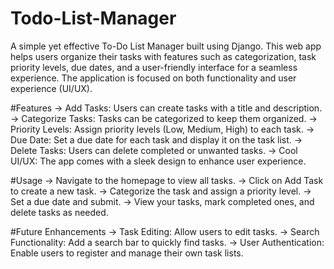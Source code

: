 # Todo-List-Manager
A simple yet effective To-Do List Manager built using Django. This web app helps users organize their tasks with features such as categorization, task priority levels, due dates, and a user-friendly interface for a seamless experience. The application is focused on both functionality and user experience (UI/UX).

#Features
-> Add Tasks: Users can create tasks with a title and description.
-> Categorize Tasks: Tasks can be categorized to keep them organized.
-> Priority Levels: Assign priority levels (Low, Medium, High) to each task.
-> Due Date: Set a due date for each task and display it on the task list.
-> Delete Tasks: Users can delete completed or unwanted tasks.
-> Cool UI/UX: The app comes with a sleek design to enhance user experience.

#Usage
-> Navigate to the homepage to view all tasks.
-> Click on Add Task to create a new task.
-> Categorize the task and assign a priority level.
-> Set a due date and submit.
-> View your tasks, mark completed ones, and delete tasks as needed.

#Future Enhancements
-> Task Editing: Allow users to edit tasks.
-> Search Functionality: Add a search bar to quickly find tasks.
-> User Authentication: Enable users to register and manage their own task lists.
